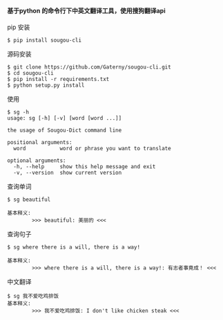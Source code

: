 #### 基于python 的命令行下中英文翻译工具，使用搜狗翻译api
pip 安装
```
$ pip install sougou-cli
```
源码安装
```
$ git clone https://github.com/Gaterny/sougou-cli.git
$ cd sougou-cli
$ pip install -r requirements.txt
$ python setup.py install
```
使用
```
$ sg -h
usage: sg [-h] [-v] [word [word ...]]

the usage of Sougou-Dict command line

positional arguments:
  word           word or phrase you want to translate

optional arguments:
  -h, --help     show this help message and exit
  -v, --version  show current version

```
查询单词
```
$ sg beautiful

基本释义:
        >>> beautiful: 美丽的 <<<
```    
查询句子
```
$ sg where there is a will, there is a way!

基本释义:
        >>> where there is a will, there is a way!: 有志者事竟成！ <<<

```
中文翻译
```
$ sg 我不爱吃鸡排饭
基本释义:
        >>> 我不爱吃鸡排饭: I don't like chicken steak <<<

```
